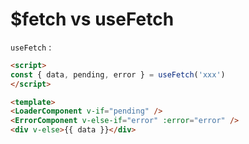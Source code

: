 # $fetch vs useFetch

`useFetch` : 

```html
<script>
const { data, pending, error } = useFetch('xxx')
</script>

<template>
<LoaderComponent v-if="pending" />
<ErrorComponent v-else-if="error" :error="error" />
<div v-else>{{ data }}</div>
```
